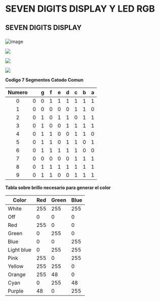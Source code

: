 # SEVEN DIGITS DISPLAY Y LED RGB
## SEVEN DIGITS DISPLAY
### 
![image](https://user-images.githubusercontent.com/106705252/190072737-21905130-1197-4b9d-a1c7-17af8391d21d.png)


![](https://i.imgur.com/mGtHGtt.png)


![](https://i.imgur.com/ARQBHKS.png)

![](https://i.imgur.com/nhu17Fp.png)

**Codigo 7 Segmentos Catodo Comun**

| Numero |   | g | f | e | d | c | b | a |
|:------:|:-:|:-:|:-:|:-:|:-:|:-:|:-:|:-:|
|    0   | 0 | 0 | 1 | 1 | 1 | 1 | 1 | 1 |
|    1   | 0 | 0 | 0 | 0 | 0 | 1 | 1 | 0 |
|    2   | 0 | 1 | 0 | 1 | 1 | 0 | 1 | 1 |
|    3   | 0 | 1 | 0 | 0 | 1 | 1 | 1 | 1 |
|    4   | 0 | 1 | 1 | 0 | 0 | 1 | 1 | 0 |
|    5   | 0 | 1 | 1 | 0 | 1 | 1 | 0 | 1 |
|    6   | 0 | 1 | 1 | 1 | 1 | 1 | 0 | 0 |
|    7   | 0 | 0 | 0 | 0 | 0 | 1 | 1 | 1 |
|    8   | 0 | 1 | 1 | 1 | 1 | 1 | 1 | 1 |
|    9   | 0 | 1 | 1 | 0 | 0 | 1 | 1 | 1 |





**Tabla sobre brillo necesario para generar el color**

| Color      | Red | Green | Blue |
|------------|-----|-------|------|
| White      | 255 | 255   | 255  |
| Off        | 0   | 0     | 0    |
| Red        | 255 | 0     | 0    |
| Green      | 0   | 255   | 0    |
| Blue       | 0   | 0     | 255  |
| Light blue | 0   | 255   | 255  |
| Pink       | 255 | 0     | 255  |
| Yellow     | 255 | 255   | 0    |
| Orange     | 255 | 48    | 0    |
| Cyan       | 0   | 255   | 48   |
| Purple     | 48  | 0     | 255  |


















